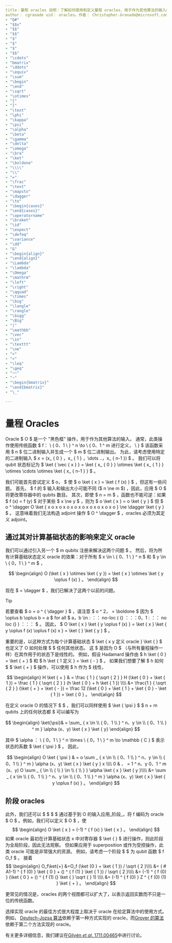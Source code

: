 ```yaml
---
title：量程 oracles 说明：了解如何使用和定义量程 oracles、用于作为其他算法的输入的黑色框操作。
author： cgranade uid： oracles。作者： Christopher.Granade@microsoft.com ms. 日期： 07/11/2018 ms. 主题：项目不相关：
- "Q#"
- "$$v"
- "$$"
- "$$"
- "$"
- "$"
- "$"
- "$$"
- "\cdots"
- "bmatrix"
- "\ddots"
- "\equiv"
- "\sum"
- "\begin"
- "\end"
- "\sqrt"
- "\otimes"
- "{"
- "}"
- "\text"
- "\phi"
- "\kappa"
- "\psi"
- "\alpha"
- "\beta"
- "\gamma"
- "\delta"
- "\omega"
- "\bra"
- "\ket"
- "\boldone"
- "\\\\"
- "\\"
- "="
- "\frac"
- "\text"
- "\mapsto"
- "\dagger"
- "\to"
- "\begin{cases}"
- "\end{cases}"
- "\operatorname"
- "\braket"
- "\id"
- "\expect"
- "\defeq"
- "\variance"
- "\dd"
- "&"
- "\begin{align}"
- "\end{align}"
- "\Lambda"
- "\lambda"
- "\Omega"
- "\mathrm"
- "\left"
- "\right"
- "\qquad"
- "\times"
- "\big"
- "\langle"
- "\rangle"
- "\bigg"
- "\Big"
- "|"
- "\mathbb"
- "\vec"
- "\in"
- "\texttt"
- "\ne"
- "<"
- ">"
- "\leq"
- "\geq"
- "~~"
- "~"
- "\begin{bmatrix}"
- "\end{bmatrix}"
- "\_"

---
```

# <a name="quantum-oracles"></a>量程 Oracles

Oracle $ O $ 是一个 "黑色框" 操作，用于作为其他算法的输入。
通常，此类操作使用传统函数 $ f： \\ { 0、1 \\ } ^ n \to \\ { 0、1 ^ m 进行定义， \\ } $ 该函数采用 $ n $ 位二进制输入并生成一个 $ m $ 位二进制输出。
为此，请考虑使用特定的二进制输入 $ x = (x_ { 0 } ，x_ { 1 } ，\dots ..，x_ { n-1 }) $ 。
我们可以将 qubit 状态标记为 $ \ket { \vec { x } } = \ket { x_ { 0 } } \otimes \ket { x_ { 1 } } \otimes \cdots \otimes \ket { x_ { n-1 } } $ 。

我们可能首先尝试定义 $ o， $ 使 $ o \ket { x } = \ket { f (x) } $ ，但这有一些问题。
首先， $ f 的 $ 输入和输出大小可能不同 ($ n \ne m $) ，因此，应用 $ O $ 将更改寄存器中的 qubits 数目。
其次，即使 $ n = m $ ，函数也不能可逆：如果 $ f (x) = f (y) $ 对于某些 $ x \ne y $ ，则为 $ o \ket { x } = o \ket { y } $ 但 $ o ^ \dagger O \ket { x o x o x o x o x o x o x o x o x o } \ne \dagger \ket { y } $ 。
这意味着我们无法构造 adjoint 操作 $ O ^ \dagger $ ，oracles 必须为其定义 adjoint。

## <a name="defining-an-oracle-by-its-effect-on-computational-basis-states"></a>通过其对计算基础状态的影响来定义 oracle
我们可以通过引入另一个 $ m qubits 注册来解决这两个问题 $ 。
然后，将为所有计算基础状态定义 oracle 的效果：对于所有 $ x \in \\ { 0、1 \\ } ^ n $ 和 $ y \in \\ { 0，1 \\ } ^ m $ ，

$$
\begin{align}
    O (\ket { x } \otimes \ket { y }) = \ket { x } \otimes \ket { y \oplus f (x) } 。
\end{align}
$$

现在 $ = \dagger $ ，我们已解决了这两个以前的问题。

> [!TIP]
>若要查看 $ o = o ^ { \dagger } $ ，请注意 $ o ^ 2， = \boldone $ 因为 $ \oplus b \oplus b = a $ for all $ a，b \in \: ：： no-loc ( {) ：：：0，1 \: ：： no loc (} ) ：：： $ 。
>因此， $ O \ket { x } \ket { y \oplus f (x) } = \ket { x } \ket { y \oplus f (x) \oplus f (x) x } = \ket { } \ket { y } $ 。

重要的是，以这种方式为每个计算基础状态 $ \ket { x y 定义 oracle } \ket { } $ 也定义了 O 如何处理 $ $ 任何其他状态。
这 $ 是因为 O $ （与所有量程操作一样）在其作用于的状态下是线性的。
例如，假设 Hadamard 操作由 $ h \ket { 0 } = \ket { + } $ 和 $ h \ket { 1 定义 } = \ket { - } $ 。
如果我们想要了解 $ h 如何 $ $ \ket { + } $ 操作，可以使用 $ h 作为 $ 线性，

$$
\begin{align}
H \ket { + } & = \frac { 1 } { \sqrt { 2 } } H (\ket { 0 }  +  \ket { 1 }) = \frac { 1 } { \sqrt { 2 } } (h \ket { 0 } + h \ket { 1 }) \\\\
           &= \frac{1 } { \sqrt { 2 } } (\ket { + }  +  \ket { - }) = \frac 12 (\ket { 0 }  +  \ket { 1 }  +  \ket { 0 }  -  \ket { 1 }) = \ket { 0 } 。
\end{align}
$$

在定义 oracle O 的情况下 $ $ ，我们可以同样使用 $ \ket { \psi } $ $ n + m qubits 上的任何状态都 $ 可以编写为

$$
\begin{align}
\ket{\psi}& = \sum_ { x \in \\ { 0、1 \\ } ^ n、y \in \\ { 0、1 \\ } ^ m } \alpha (x、y) \ket { x } \ket { y}
\end{align}
$$

其中 $ \alpha ： \\ { 0，1 \\ } ^ n \times \\ { 0，1 \\ } ^ m \to \mathbb { C } $ 表示状态的系数 $ \ket { \psi } $ 。 因此，

$$
\begin{align}
O \ket { \psi } & = o \sum _ { x \in \\ { 0、1 \\ } ^ n、y \in \\ { 0、1 \\ } ^ m } \alpha (x、y) \ket { x } \ket { y } x \\\\ 0 & 、 = 1 ^ n、y 0、1 ^ m (x、y) O \sum _ { \in \\ { \\ } \in \\ { \\ } } \alpha \ket { x } \ket { y }\\\\
             &= \sum _ { x \in \\ { 0、1 \\ } ^ n、y \in \\ { 0、1 \\ } ^ m } \alpha (x、y) \ket { x } \ket { y \oplus f (x) } 。
\end{align}
$$

## <a name="phase-oracles"></a>阶段 oracles
此外，我们还可以 $ $ $ $ 通过基于到 O 的输入应用_阶段_，将 f 编码为 oracle $ O $ 。例如，我们可以定义 $ O $ ，使$$
\begin{align}
    O \ket { x } = (-1) ^ { f (x) } \ket { x } 。
\end{align}
$$
如果 oracle 最初在计算基础状态 x 中对寄存器 $ \ket { } $ 进行操作，则此阶段为全局阶段，因此无法观察。
但如果应用于 superposition 或作为受控操作，此类 oracle 可能是非常强大的资源。
例如，请考虑一个阶段 $ $ 为 qubit 函数 $ f O_f $ 。
接着$$
\begin{align}
    O_f\ket{+}
        &=O_f (\ket {0 }  +  \ket { 1 }) / \sqrt { 2 }\\\\
        &= ( # A1-1) ^ { f (0) } \ket { 0 } + () ^ { f (1) } \ket { 1 }) / \sqrt { 2 }\\\\
        &= (-1) ^ { f (0) } (\ket { 0 } + () ^ { f (1)  (} \ket { } \sqrt { } 1) \\\\
        &= (-1) ^ { f (0) } Z ^ { f (0)  (1) } \ket { + } 。
\end{align}
$$

更常见的情况是，oracles 的两个视图都可以扩大了，以表示返回实数而不只是一位的传统函数。

选择实现 oracle 的最佳方式很大程度上取决于 oracle 在给定算法中的使用方式。
例如， [Deutsch-Jozsa 算法](https://en.wikipedia.org/wiki/Deutsch%E2%80%93Jozsa_algorithm)依赖于第一种方式实现的 oracle，而[Grover 的算法](https://en.wikipedia.org/wiki/Grover's_algorithm)依赖于第二个方法实现的 oracle。


有关更多详细信息，我们建议在[Gilyén *et al*. 1711.00465](https://arxiv.org/abs/1711.00465)中进行讨论。
